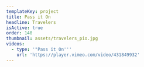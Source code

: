 ```yaml
---
templateKey: project
title: Pass it On
headline: Travelers
isActive: true
order: 140
thumbnail: assets/travelers_pio.jpg
videos:
  - type: '"Pass it On'''
    url: 'https://player.vimeo.com/video/431849932'
---
```

